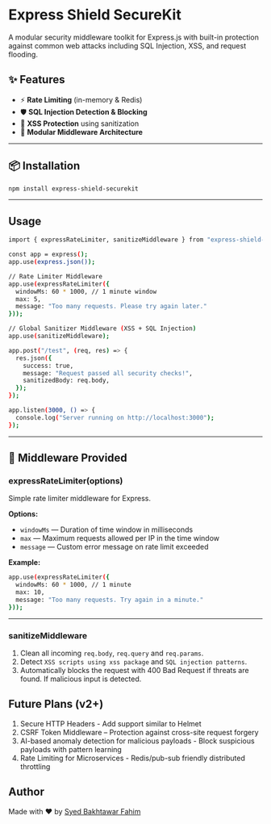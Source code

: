 # Express Shield SecureKit

A modular security middleware toolkit for Express.js with built-in protection against common web attacks including SQL Injection, XSS, and request flooding.

## ✨ Features

- ⚡ **Rate Limiting** (in-memory & Redis)
- 🛡️ **SQL Injection Detection & Blocking**
- 🚫 **XSS Protection** using sanitization
- 🔌 **Modular Middleware Architecture**

---

## 📦 Installation

```bash
npm install express-shield-securekit
```

---

## Usage

```bash
import { expressRateLimiter, sanitizeMiddleware } from "express-shield-securekit";

const app = express();
app.use(express.json());

// Rate Limiter Middleware
app.use(expressRateLimiter({
  windowMs: 60 * 1000, // 1 minute window
  max: 5,
  message: "Too many requests. Please try again later."
}));

// Global Sanitizer Middleware (XSS + SQL Injection)
app.use(sanitizeMiddleware);

app.post("/test", (req, res) => {
  res.json({
    success: true,
    message: "Request passed all security checks!",
    sanitizedBody: req.body,
  });
});

app.listen(3000, () => {
  console.log("Server running on http://localhost:3000");
});
```

---

## 🧱 Middleware Provided

### expressRateLimiter(options)

Simple rate limiter middleware for Express.

**Options:**

- `windowMs` — Duration of time window in milliseconds
- `max` — Maximum requests allowed per IP in the time window
- `message` — Custom error message on rate limit exceeded

**Example:**

```bash
app.use(expressRateLimiter({
  windowMs: 60 * 1000, // 1 minute
  max: 10,
  message: "Too many requests. Try again in a minute."
}));
```

---

### sanitizeMiddleware

1. Clean all incoming `req.body`, `req.query` and `req.params`.
2. Detect `XSS scripts using xss package` and `SQL injection patterns`.
3. Automatically blocks the request with 400 Bad Request if threats are found. If malicious input is detected.

## Future Plans (v2+)

1. Secure HTTP Headers - Add support similar to Helmet
2. CSRF Token Middleware – Protection against cross-site request forgery
3. AI-based anomaly detection for malicious payloads - Block suspicious payloads with pattern learning
4. Rate Limiting for Microservices - Redis/pub-sub friendly distributed throttling

## Author

Made with ❤️ by [Syed Bakhtawar Fahim](https://github.com/Syed-Bakhtawar-Fahim)
